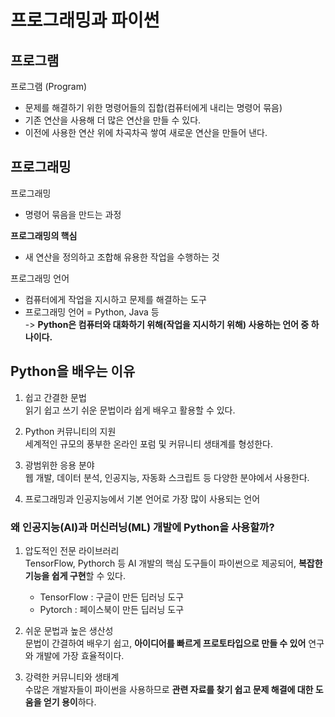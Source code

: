 # 프로그래밍과 파이썬
## 프로그램
프로그램 (Program)  
- 문제를 해결하기 위한 명령어들의 집합(컴퓨터에게 내리는 명령어 묶음)  
- 기존 연산을 사용해 더 많은 연산을 만들 수 있다.  
- 이전에 사용한 연산 위에 차곡차곡 쌓여 새로운 연산을 만들어 낸다.  

## 프로그래밍
프로그래밍  
- 명령어 묶음을 만드는 과정  
  
**프로그래밍의 핵심**  
- 새 연산을 정의하고 조합해 유용한 작업을 수행하는 것  
  
프로그래밍 언어  
- 컴퓨터에게 작업을 지시하고 문제를 해결하는 도구  
- 프로그래밍 언어 = Python, Java 등  
-> **Python은 컴퓨터와 대화하기 위해(작업을 지시하기 위해) 사용하는 언어 중 하나이다.**  
  
## Python을 배우는 이유
1. 쉽고 간결한 문법  
    읽기 쉽고 쓰기 쉬운 문법이라 쉽게 배우고 활용할 수 있다.  
      
2. Python 커뮤니티의 지원  
    세계적인 규모의 풍부한 온라인 포럼 및 커뮤니티 생태계를 형성한다.  
      
3. 광범위한 응용 분야  
    웹 개발, 데이터 분석, 인공지능, 자동화 스크립트 등 다양한 분야에서 사용한다.  
      
4. 프로그래밍과 인공지능에서 기본 언어로 가장 많이 사용되는 언어  
  
### 왜 인공지능(AI)과 머신러닝(ML) 개발에 Python을 사용할까?
1. 압도적인 전문 라이브러리  
    TensorFlow, Pythorch 등 AI 개발의 핵심 도구들이 파이썬으로 제공되어, **복잡한 기능을 쉽게 구현**할 수 있다.  
    - TensorFlow : 구글이 만든 딥러닝 도구  
    - Pytorch : 페이스북이 만든 딥러닝 도구  
      
2. 쉬운 문법과 높은 생산성  
    문법이 간결하여 배우기 쉽고, **아이디어를 빠르게 프로토타입으로 만들 수 있어** 연구와 개발에 가장 효율적이다.  
      
3. 강력한 커뮤니티와 생태계  
    수많은 개발자들이 파이썬을 사용하므로 **관련 자료를 찾기 쉽고 문제 해결에 대한 도움을 얻기 용이**하다.  